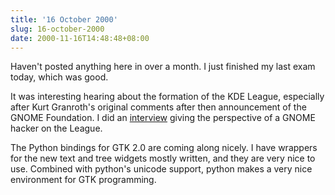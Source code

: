 ```yaml
---
title: '16 October 2000'
slug: 16-october-2000
date: 2000-11-16T14:48:48+08:00
---
```


Haven\'t posted anything here in over a month. I just
finished my last exam today, which was good.

It was interesting hearing about the formation of the KDE
League, especially after Kurt Granroth\'s original comments
after then announcement of the GNOME Foundation. I did an
[interview](http://www.linuxworld.com.au/news.php3?nid=335&tid=2)
giving the perspective of a GNOME hacker on the League.

The Python bindings for GTK 2.0 are coming along nicely.
I have wrappers for the new text and tree widgets mostly
written, and they are very nice to use. Combined with
python\'s unicode support, python makes a very nice
environment for GTK programming.
